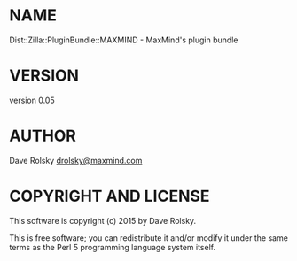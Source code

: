 # NAME

Dist::Zilla::PluginBundle::MAXMIND - MaxMind's plugin bundle

# VERSION

version 0.05

# AUTHOR

Dave Rolsky <drolsky@maxmind.com>

# COPYRIGHT AND LICENSE

This software is copyright (c) 2015 by Dave Rolsky.

This is free software; you can redistribute it and/or modify it under
the same terms as the Perl 5 programming language system itself.
